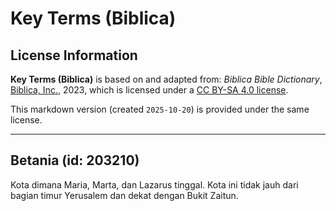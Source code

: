 # Key Terms (Biblica)

## License Information

**Key Terms (Biblica)** is based on and adapted from: _Biblica Bible Dictionary_, [Biblica, Inc.](https://www.biblica.com/), 2023, which is licensed under a [CC BY-SA 4.0 license](https://creativecommons.org/licenses/by-sa/4.0/legalcode.en).

This markdown version (created `2025-10-20`) is provided under the same license.



--------------------------------

## Betania (id: 203210)

Kota dimana Maria, Marta, dan Lazarus tinggal. Kota ini tidak jauh dari bagian timur Yerusalem dan dekat dengan Bukit Zaitun.


